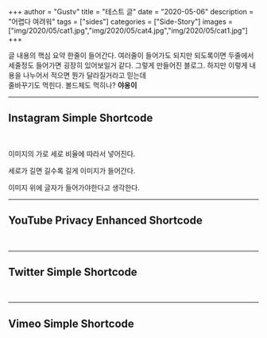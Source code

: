 +++
author = "Gustv"
title = "테스트 글"
date = "2020-05-06"
description = "어렵다 여려워"
tags = ["sides"]
categories = ["Side-Story"]
images = ["img/2020/05/cat1.jpg","img/2020/05/cat4.jpg","img/2020/05/cat1.jpg"]
+++

  글 내용의 핵심 요약 한줄이 들어간다. 여러줄이 들어가도 되지만 되도록이면 두줄에서 세줄정도 들어가면 굉장히 있어보일거 같다. 그렇게 만들어진 블로그. 
하지만 이렇게 내용을 나누어서 적으면 뭔가 달라질거라고 믿는데    
줄바꾸기도 먹힌다.
볼드체도 먹히나? **야옹이**
<!--more-->
---

## Instagram Simple Shortcode

<br>

이미지의 가로 세로 비율에 따라서 넣어진다.

세로가 길면 길수록 길게 이미지가 들어간다.

이미지 위에 글자가 들어가야한다고 생각한다.

---

## YouTube Privacy Enhanced Shortcode

<br>

---

## Twitter Simple Shortcode

<br>

---

## Vimeo Simple Shortcode
